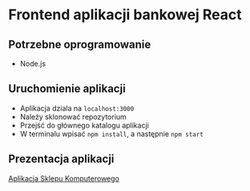 # Frontend aplikacji bankowej React





## Potrzebne oprogramowanie

- Node.js





## Uruchomienie aplikacji

- Aplikacja dziala na `localhost:3000`
- Należy sklonować repozytorium
- Przejść do głównego katalogu aplikacji
- W terminalu wpisać `npm install`, a następnie `npm start`


## Prezentacja aplikacji

[Aplikacja Sklepu Komputerowego](https://youtu.be/lWBbWJaH060)	
